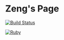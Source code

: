 # Zeng's Page

[![Build Status](https://secure.travis-ci.org/lzzeng/lzzeng.github.io.png)](http://travis-ci.org/lzzeng/lzzeng.github.io)

[![Ruby](https://github.com/lzzeng/docs/actions/workflows/ruby.yml/badge.svg)](https://github.com/lzzeng/docs/actions/workflows/ruby.yml)
